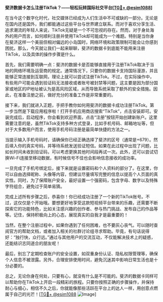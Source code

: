 **斐济数据卡怎么注册TikTok？——轻松玩转国际社交平台[[TG💪+ @esim1088](https://t.me/s/esim1088)]**

在当今这个数字化时代，社交媒体已经成为人们生活中不可或缺的一部分。无论是在国内还是国外，我们都能通过这些平台与世界建立联系。而对于喜欢分享生活、追求潮流的年轻人来说，TikTok无疑是一个不可忽视的存在。然而，对于身处海外的用户而言，如何顺利注册并使用TikTok却可能成为一个难题。特别是当你身在斐济这样一个美丽但相对偏远的小岛国时，网络环境和政策限制可能会让你感到困扰。那么，今天就让我们一起来聊聊，斐济的数据卡到底能不能用来注册TikTok，以及具体的操作步骤是什么。

首先，我们需要明确一点：斐济的数据卡是否能够直接用于注册TikTok取决于当地的网络环境及运营商的规定。通常情况下，只要你的数据卡支持国际漫游，并且能够正常连接到互联网，理论上就可以尝试注册TikTok。不过，在实际操作中，有些用户可能会遇到验证码无法接收或者账号被封禁等问题，这主要是因为部分国家或地区的IP地址被认为是高风险区域，从而导致系统采取了额外的安全措施。因此，在准备注册之前，做好充分的准备工作是非常重要的。

接下来，我们就进入正题，手把手教你如何用斐济的数据卡成功注册TikTok。第一步当然是下载应用程序啦！打开手机应用商店搜索“TikTok”，点击安装即可。安装完成后，启动程序，你会看到欢迎界面，点击“注册”按钮开始创建新账户。这里需要注意的是，虽然TikTok支持多种方式登录，比如手机号码、邮箱地址等，但对于大多数用户而言，使用手机号码注册是最简单快捷的方法之一。

当提示输入手机号码时，请确保你已经正确选择了斐济的区号（通常是+679）。然后填入你的真实号码，并等待系统发送验证短信。如果在此过程中出现了问题，比如长时间未收到验证码，可以考虑更换其他时间段再试一次。此外，还可以尝试切换Wi-Fi连接至移动数据，有时候信号不佳也会影响信息接收的成功率。

一旦完成了手机号绑定后，接下来就是设置密码和个人资料的部分了。在这里，你可以自由选择昵称、头像等内容，但建议尽量填写完整的信息以提高个人页面的真实性。同时，为了保障账户安全，最好设置一个强密码，包含字母、数字以及特殊字符组合，避免过于简单易猜。

完成上述所有步骤之后，恭喜你！你已经成功注册了一个新的TikTok账号。不过，这仅仅是个开始哦。要想更好地享受这款短视频平台带来的乐趣，还需要不断探索它的功能特色，比如关注感兴趣的创作者、参与热门挑战、发布自己的作品等等。记住，保持积极向上的心态，展现真实的自我才是最重要的！

当然，在整个注册过程中，如果你遇到了任何困难，也不要灰心丧气。可以随时查阅官方的帮助文档，或者加入相关的社群讨论组寻求帮助。毕竟，有句话说得好：“独行快，众行远。”通过与其他用户的交流互动，不仅能解决技术上的疑惑，还能结识志同道合的朋友呢！

最后，别忘了定期检查账户的安全设置，如双重身份认证、隐私权限管理等，确保个人信息不被泄露。另外，合理安排使用时间，避免沉迷其中影响日常生活也是十分必要的。

总之，无论你身在何处，只要有心，就没有什么是不可能的。斐济的数据卡同样可以帮助你在TikTok上开启一段精彩的旅程。只要你按照正确的步骤操作，并保持耐心与细心，相信不久之后，你就能像那些活跃在平台上的达人一样，用创意点燃属于自己的光芒！[[TG💪+ @esim1088](https://t.me/s/esim1088) ![Image](https://i.postimg.cc/4NQfJmqS/Snipaste-2025-05-13-00-14-12.png)]